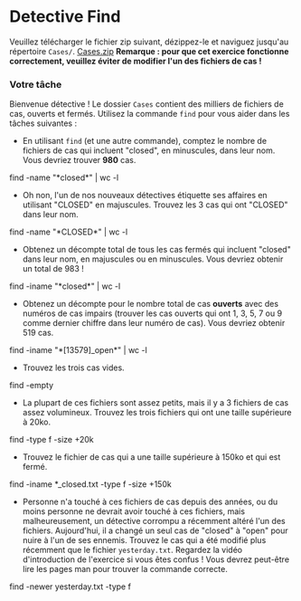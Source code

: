 # Detective Find

Veuillez télécharger le fichier zip suivant, dézippez-le et naviguez jusqu'au répertoire `Cases/`.
[Cases.zip](./Cases.zip)
**Remarque : pour que cet exercice fonctionne correctement, veuillez éviter de modifier l'un des fichiers de cas !**

### Votre tâche

Bienvenue détective ! Le dossier `Cases` contient des milliers de fichiers de cas, ouverts et fermés. Utilisez la commande `find` pour vous aider dans les tâches suivantes :

- En utilisant `find` (et une autre commande), comptez le nombre de fichiers de cas qui incluent "closed", en minuscules, dans leur nom. Vous devriez trouver **980** cas.

find -name "\*closed\*" | wc -l

- Oh non, l'un de nos nouveaux détectives étiquette ses affaires en utilisant "CLOSED" en majuscules. Trouvez les 3 cas qui ont "CLOSED" dans leur nom.

find -name "\*CLOSED\*" | wc -l

- Obtenez un décompte total de tous les cas fermés qui incluent "closed" dans leur nom, en majuscules ou en minuscules. Vous devriez obtenir un total de 983 !

find -iname "\*closed\*" | wc -l

- Obtenez un décompte pour le nombre total de cas **ouverts** avec des numéros de cas impairs (trouver les cas ouverts qui ont 1, 3, 5, 7 ou 9 comme dernier chiffre dans leur numéro de cas). Vous devriez obtenir 519 cas.

find -iname "\*[13579]\_open\*" | wc -l

- Trouvez les trois cas vides.

find -empty

- La plupart de ces fichiers sont assez petits, mais il y a 3 fichiers de cas assez volumineux. Trouvez les trois fichiers qui ont une taille supérieure à 20ko.

find -type f -size +20k

- Trouvez le fichier de cas qui a une taille supérieure à 150ko et qui est fermé.

find -iname \*\_closed.txt -type f -size +150k

- Personne n'a touché à ces fichiers de cas depuis des années, ou du moins personne ne devrait avoir touché à ces fichiers, mais malheureusement, un détective corrompu a récemment altéré l'un des fichiers. Aujourd'hui, il a changé un seul cas de "closed" à "open" pour nuire à l'un de ses ennemis. Trouvez le cas qui a été modifié plus récemment que le fichier `yesterday.txt`. Regardez la vidéo d'introduction de l'exercice si vous êtes confus ! Vous devrez peut-être lire les pages man pour trouver la commande correcte.

find -newer yesterday.txt -type f
